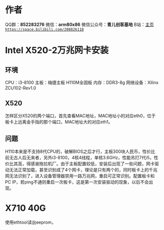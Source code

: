 ﻿# 作者
QQ群：**852283276**
微信：**arm80x86**
微信公众号：**青儿创客基地**
B站：[主页 `https://space.bilibili.com/208826118`](https://space.bilibili.com/208826118)

# Intel X520-2万兆网卡安装
## 环境
CPU：i3-8100
主板：梅捷主板 H110M全固板
内存：DDR3-8g
网络设备：Xilinx ZCU102-Rev1.0

## X520
怎样区分X520的两个端口，首先查看MAC地址，MAC地址小的对应eth0，位于板卡上远离金手指的那个端口，MAC地址大的对应eth1。

## 问题
H110本来是不支持8代CPU的，破解BIOS之后才行，主板300块人民币，性价比前无古人后无来者，另外i3-8100，4核4线程，单核3.6GHz，性能吊打7代i5，性价比其高，得感谢拖拉机厂。由于主板配置较低，安装后出现了一些问题，网卡驱动无法正常加载，甚至识别成了4个网卡，理论是只有两个的，同时板卡上的千兆网无法识别了，进入设备管理器禁用一路万兆网，重启可正常识别。配置板卡和PC IP，若ping不通则重启一次板卡，这是第一次安装驱动的现象，以后不会出现。

# X710 40G
使用ethtool读出eeprom，
